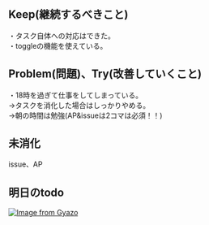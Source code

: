 ## Keep(継続するべきこと)
・タスク自体への対応はできた。  
・toggleの機能を使えている。  


## Problem(問題)、Try(改善していくこと)  
・18時を過ぎて仕事をしてしまっている。  
→タスクを消化した場合はしっかりやめる。  
→朝の時間は勉強(AP&issueは2コマは必須！！)  


## 未消化  
issue、AP


## 明日のtodo  
[![Image from Gyazo](https://i.gyazo.com/17003deb09ada763fd2909de831820e0.png)](https://gyazo.com/17003deb09ada763fd2909de831820e0)
